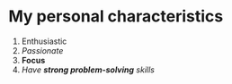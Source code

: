 # My personal characteristics
1. Enthusiastic
2. *Passionate*
3.  **Focus**
4.  *Have **strong problem-solving** skills*
